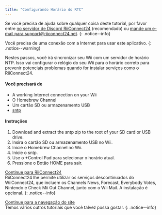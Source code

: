 ```yaml
---
title: "Configurando Horário do RTC"
---
```


Se você precisa de ajuda sobre qualquer coisa deste tutorial, por favor entre [no servidor de Discord RiiConnect24](https://discord.gg/rc24) (recomendado) ou [mande um e-mail para support@riiconnect24.net](mailto:support@riiconnect24.net).
{: .notice--info}

Você precisa de uma conexão com a Internet para usar este aplicativo.
{: .notice--warning}

Nestes passos, você irá sincronizar seu Wii com um servidor de horário NTP. Isso vai configurar o relógio do seu Wii para o horário correto para prevenir potenciais problemas quando for instalar serviços como o RiiConnect24.

#### Você precisará de
* A working Internet connection on your Wii
* O Homebrew Channel
* Um cartão SD ou armazenamento USB
* [sntp](https://hbb1.oscwii.org/hbb/sntp/sntp.zip)

#### Instruções

1. Download and extract the sntp zip to the root of your SD card or USB drive.
2. Insira o cartão SD ou armazenamento USB no Wii.
3. Inicie o Homebrew Channel no Wii.
4. Inicie o sntp.
5. Use o +Control Pad para selecionar o horário atual.
6. Pressione o Botão HOME para sair.

[Continue para RiiConnect24](riiconnect24)<br> RiiConnect24 lhe permite utilizar os serviços descontinuados do WiiConnect24, que incluem os Channels News, Forecast, Everybody Votes, Nintendo e Check Mii Out Channel, junto com o Wii Mail. A instalação é opcional.
{: .notice--info}

[Continue para a navegação do site](site-navigation)<br> Temos vários outros tutoriais que você talvez possa gostar.
{: .notice--info}
